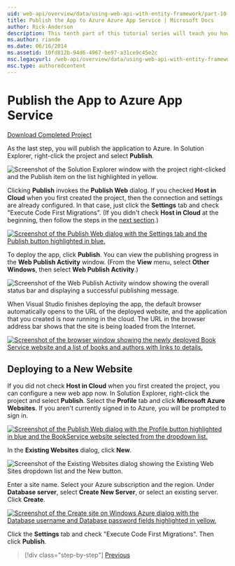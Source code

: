 ```yaml
---
uid: web-api/overview/data/using-web-api-with-entity-framework/part-10
title: Publish the App to Azure Azure App Service | Microsoft Docs
author: Rick-Anderson
description: This tenth part of this tutorial series will teach you how to publish the application to Azure. The tutorial uses Entity Framework 6 for the data lay...
ms.author: riande
ms.date: 06/16/2014
ms.assetid: 10fd812b-94d6-4967-be97-a31ce9c45e2c
msc.legacyurl: /web-api/overview/data/using-web-api-with-entity-framework/part-10
msc.type: authoredcontent
---
```

# Publish the App to Azure App Service

[Download Completed Project](https://github.com/MikeWasson/BookService)

As the last step, you will publish the application to Azure. In Solution Explorer, right-click the project and select **Publish**.

![Screenshot of the Solution Explorer window with the project right-clicked and the Publish item on the list highlighted in yellow.](part-10/_static/image1.png)

Clicking **Publish** invokes the **Publish Web** dialog. If you checked **Host in Cloud** when you first created the project, then the connection and settings are already configured. In that case, just click the **Settings** tab and check &quot;Execute Code First Migrations&quot;. (If you didn't check **Host in Cloud** at the beginning, then follow the steps in the [next section](#new-website).)

[![Screenshot of the Publish Web dialog with the Settings tab and the Publish button highlighted in blue.](part-10/_static/image3.png)](part-10/_static/image2.png)

To deploy the app, click **Publish**. You can view the publishing progress in the **Web Publish Activity** window. (From the **View** menu, select **Other Windows**, then select **Web Publish Activity**.)

![Screenshot of the Web Publish Activity window showing the overall status bar and displaying a successful publishing message.](part-10/_static/image4.png)

When Visual Studio finishes deploying the app, the default browser automatically opens to the URL of the deployed website, and the application that you created is now running in the cloud. The URL in the browser address bar shows that the site is being loaded from the Internet.

[![Screenshot of the browser window showing the newly deployed Book Service website and a list of books and authors with links to details.](part-10/_static/image6.png)](part-10/_static/image5.png)

<a id="new-website"></a>
## Deploying to a New Website

If you did not check **Host in Cloud** when you first created the project, you can configure a new web app now. In Solution Explorer, right-click the project and select **Publish**. Select the **Profile** tab and click **Microsoft Azure Websites**. If you aren't currently signed in to Azure, you will be prompted to sign in.

[![Screenshot of the Publish Web dialog with the Profile button highlighted in blue and the BookService website selected from the dropdown list.](part-10/_static/image8.png)](part-10/_static/image7.png)

In the **Existing Websites** dialog, click **New**.

![Screenshot of the Existing Websites dialog showing the Existing Web Sites dropdown list and the New button.](part-10/_static/image9.png)

Enter a site name. Select your Azure subscription and the region. Under **Database server**, select **Create New Server**, or select an existing server. Click **Create**.

[![Screenshot of the Create site on Windows Azure dialog with the Database username and Database password fields highlighted in yellow.](part-10/_static/image11.png)](part-10/_static/image10.png)

Click the **Settings** tab and check &quot;Execute Code First Migrations&quot;. Then click **Publish**.

> [!div class="step-by-step"]
> [Previous](part-9.md)

